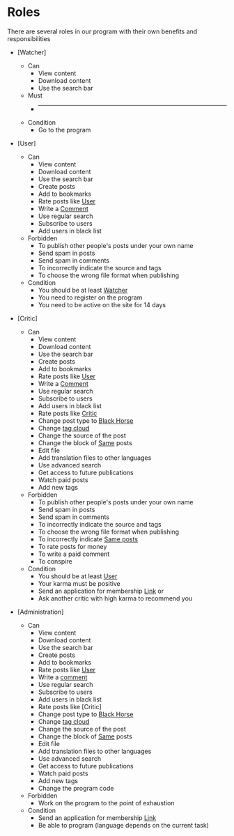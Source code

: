 # Roles

There are several roles in our program with their own benefits and responsibilities

- [Watcher]
	+ Can
		+ View content
		+ Download content
		+ Use the search bar
	+ Must
		+ ---
	+ Condition
		+ Go to the program

- [User]
	+ Can
		+ View content
		+ Download content
		+ Use the search bar
		+ Create posts
		+ Add to bookmarks
		+ Rate posts like [User](https://github.com/libarty/ine_base/tree/master/en/How_it_is_supposed_to_work/User/Roles)
		+ Write a [Comment](https://github.com/libarty/ine_base/tree/master/en/What_is_it_for/Posts_page/Comments)
		+ Use regular search
		+ Subscribe to users
		+ Add users in black list
	+ Forbidden
		+ To publish other people's posts under your own name
		+ Send spam in posts 
		+ Send spam in comments 
		+ To incorrectly indicate the source and tags
		+ To choose the wrong file format when publishing
	+ Condition
		+ You should be at least [Watcher](https://github.com/libarty/ine_base/tree/master/en/How_it_is_supposed_to_work/User/Roles)
		+ You need to register on the program
		+ You need to be active on the site for 14 days

- [Critic]
	+ Can
		+ View content
		+ Download content
		+ Use the search bar
		+ Create posts
		+ Add to bookmarks
		+ Rate posts like [User](https://github.com/libarty/ine_base/tree/master/en/How_it_is_supposed_to_work/User/Roles)
		+ Write a [Comment](https://github.com/libarty/ine_base/tree/master/en/What_is_it_for/Posts_page/Comments)
		+ Use regular search
		+ Subscribe to users
		+ Add users in black list
		+ Rate posts like [Critic](https://github.com/libarty/ine_base/tree/master/en/How_it_is_supposed_to_work/User/Roles)
		+ Change post type to [Black Horse](https://github.com/libarty/ine_base/tree/master/en/What_is_it_for/Posts_page/Type)
		+ Change [tag cloud](https://github.com/libarty/ine_base/tree/master/en/What_is_it_for/Posts_page/Tags)
		+ Change the source of the post
		+ Change the block of [Same](https://github.com/libarty/ine_base/tree/master/en/What_is_it_for/Posts_page/Mini_posts_block) posts
		+ Edit file
		+ Add translation files to other languages 
		+ Use advanced search
		+ Get access to future publications
		+ Watch paid posts
		+ Add new tags
	+ Forbidden
		+ To publish other people's posts under your own name
		+ Send spam in posts 
		+ Send spam in comments 
		+ To incorrectly indicate the source and tags
		+ To choose the wrong file format when publishing
		+ To incorrectly indicate [Same posts](https://github.com/libarty/ine_base/tree/master/en/What_is_it_for/Posts_page/Mini_posts_block)
		+ To rate posts for money
		+ To write a paid comment
		+ To conspire
	+ Condition
		+ You should be at least [User](https://github.com/libarty/ine_base/tree/master/en/How_it_is_supposed_to_work/User/Roles)
		+ Your karma must be positive
		+ Send an application for membership [Link](https://github.com/libarty/ine_base/tree/master/en/How_it_is_supposed_to_work/User/Application_for_membership) or
		+ Ask another critic with high karma to recommend you

- [Administration]
	+ Can
		+ View content
		+ Download content
		+ Use the search bar
		+ Create posts
		+ Add to bookmarks
		+ Rate posts like [User](https://github.com/libarty/ine_base/tree/master/en/How_it_is_supposed_to_work/User/Roles)
		+ Write a [comment](https://github.com/libarty/ine_base/tree/master/en/What_is_it_for/Posts_page/Comments)
		+ Use regular search
		+ Subscribe to users
		+ Add users in black list
		+ Rate posts like [Critic]
		+ Change post type to [Black Horse](https://github.com/libarty/ine_base/tree/master/en/What_is_it_for/Posts_page/Type)
		+ Change [tag cloud](https://github.com/libarty/ine_base/tree/master/en/What_is_it_for/Posts_page/Tags)
		+ Change the source of the post
		+ Change the block of [Same](https://github.com/libarty/ine_base/tree/master/en/What_is_it_for/Posts_page/Mini_posts_block) posts
		+ Edit file
		+ Add translation files to other languages 
		+ Use advanced search
		+ Get access to future publications
		+ Watch paid posts
		+ Add new tags
		+ Change the program code
	+ Forbidden
		+ Work on the program to the point of exhaustion
	+ Condition
		+ Send an application for membership [Link](https://github.com/libarty/ine_base/tree/master/en/How_it_is_supposed_to_work/User/Application_for_membership) 
		+ Be able to program (language depends on the current task)



 

